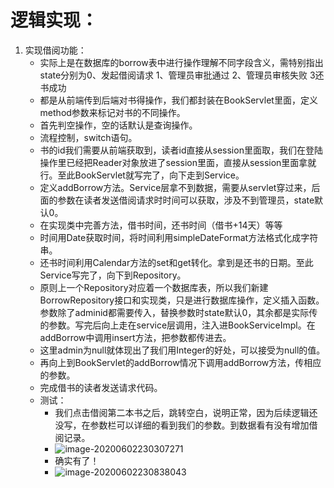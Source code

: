 # 逻辑实现：

1. 实现借阅功能：
   - 实际上是在数据库的borrow表中进行操作理解不同字段含义，需特别指出state分别为0、发起借阅请求 1、管理员审批通过 2、管理员审核失败 3还书成功
   - 都是从前端传到后端对书得操作，我们都封装在BookServlet里面，定义method参数来标记对书的不同操作。
   - 首先判空操作，空的话默认是查询操作。
   - 流程控制，switch语句。
   - 书的id我们需要从前端获取到，读者id直接从session里面取，我们在登陆操作里已经把Reader对象放进了session里面，直接从session里面拿就行。至此BookServlet就写完了，向下走到Service。
   - 定义addBorrow方法。Service层拿不到数据，需要从servlet穿过来，后面的参数在读者发送借阅请求时时间可以获取，涉及不到管理员，state默认0。
   - 在实现类中完善方法，借书时间，还书时间（借书+14天）等等
   - 时间用Date获取时间，将时间利用simpleDateFormat方法格式化成字符串。
   - 还书时间利用Calendar方法的set和get转化。拿到是还书的日期。至此Service写完了，向下到Repository。
   - 原则上一个Repository对应着一个数据库表，所以我们新建BorrowRepository接口和实现类，只是进行数据库操作，定义插入函数。参数除了adminid都需要传入，替换参数时state默认0，其余都是实际传的参数。写完后向上走在service层调用，注入进BookServiceImpl。在addBorrow中调用insert方法，把参数都传进去。
   - 这里admin为null就体现出了我们用Integer的好处，可以接受为null的值。
   - 再向上到BookServlet的addBorrow情况下调用addBorrow方法，传相应的参数。
   - 完成借书的读者发送请求代码。
   - 测试：
     - 我们点击借阅第二本书之后，跳转空白，说明正常，因为后续逻辑还没写，在参数栏可以详细的看到我们的参数。到数据看有没有增加借阅记录。
     - ![image-20200602230307271](https://img.99couple.top/20200602230307.png)
     - 确实有了！
     - ![image-20200602230838043](https://img.99couple.top/20200602230838.png)